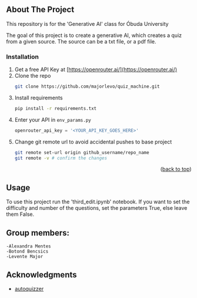 <!-- ABOUT THE PROJECT -->
## About The Project
This repository is for the 'Generative AI' class for Óbuda University

The goal of this project is to create a generative AI, which creates a quiz from a given source. The source can be a txt file, or a pdf file. 


### Installation


1. Get a free API Key at [https://openrouter.ai/](https://openrouter.ai/)
2. Clone the repo
   ```sh
   git clone https://github.com/majorlevo/quiz_machine.git
   ```
3. Install requirements
   ```sh
   pip install -r requirements.txt
   ```
4. Enter your API in `env_params.py`
   ```js
   openrouter_api_key = '<YOUR_API_KEY_GOES_HERE>'
   ```
5. Change git remote url to avoid accidental pushes to base project
   ```sh
   git remote set-url origin github_username/repo_name
   git remote -v # confirm the changes
   ```

<p align="right">(<a href="#readme-top">back to top</a>)</p>

<!-- USAGE EXAMPLES -->
## Usage

To use this project run the 'third_edit.ipynb' notebook. If you want to set the difficulty and number of the questions, set the parameters True, else leave them False.




## Group members:
    -Alexandra Mentes
    -Botond Bencsics
    -Levente Major

<!-- ACKNOWLEDGMENTS -->
## Acknowledgments

* [autoquizzer](https://github.com/anakin87/autoquizzer?tab=readme-ov-file)

